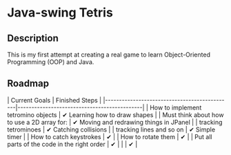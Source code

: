 # Java-swing Tetris

## Description
This is my first attempt at creating a real game to learn Object-Oriented Programming (OOP) and Java. 

## Roadmap
| Current Goals                                 | Finished Steps                              |
|------------------------------------------- ---|---------------------------------------------|
| How to implement tetromino objects            | ✔ Learning how to draw shapes               |
| Must think about how to use a 2D array for:   | ✔ Moving and redrawing things in JPanel     |
| tracking tetrominoes                          | ✔ Catching collisions                       |
| tracking lines and so on                      | ✔ Simple timer                              |
| How to catch keystrokes                       | ✔                                           |
| How to rotate them                            | ✔                                           |
| Put all parts of the code in the right order  | ✔                                           |
|                                               | ✔                                           |
